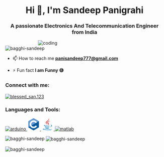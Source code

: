 
<h1 align="center">Hi 👋, I'm Sandeep Panigrahi</h1>
<h3 align="center">A passionate Electronics And Telecommunication Engineer from India</h3>

<img align="right" alt="coding" width="400" src="https://user-images.githubusercontent.com/55389276/140866485-8fb1c876-9a8f-4d6a-98dc-08c4981eaf70.gif">

<p align="left"> <img src="https://komarev.com/ghpvc/?username=bagghi-sandeep&label=Profile%20views&color=0e75b6&style=flat" alt="bagghi-sandeep" /> </p>

- 📫 How to reach me **panisandeep777@gmail.com**

- ⚡ Fun fact **I am Funny 😅**

<h3 align="left">Connect with me:</h3>
<p align="left">
<a href="https://instagram.com/blessed_san.123" target="blank"><img align="center" src="https://raw.githubusercontent.com/rahuldkjain/github-profile-readme-generator/master/src/images/icons/Social/instagram.svg" alt="blessed_san.123" height="30" width="40" /></a>
</p>

<h3 align="left">Languages and Tools:</h3>
<p align="left"> <a href="https://www.arduino.cc/" target="_blank" rel="noreferrer"> <img src="https://cdn.worldvectorlogo.com/logos/arduino-1.svg" alt="arduino" width="40" height="40"/> </a> <a href="https://www.cprogramming.com/" target="_blank" rel="noreferrer"> <img src="https://raw.githubusercontent.com/devicons/devicon/master/icons/c/c-original.svg" alt="c" width="40" height="40"/> </a> <a href="https://www.java.com" target="_blank" rel="noreferrer"> <img src="https://raw.githubusercontent.com/devicons/devicon/master/icons/java/java-original.svg" alt="java" width="40" height="40"/> </a> <a href="https://www.mathworks.com/" target="_blank" rel="noreferrer"> <img src="https://upload.wikimedia.org/wikipedia/commons/2/21/Matlab_Logo.png" alt="matlab" width="40" height="40"/> </a> </p>

<p><img align="left" src="https://github-readme-stats.vercel.app/api/top-langs?username=bagghi-sandeep&show_icons=true&locale=en&layout=compact" alt="bagghi-sandeep" /></p>

<p>&nbsp;<img align="center" src="https://github-readme-stats.vercel.app/api?username=bagghi-sandeep&show_icons=true&locale=en" alt="bagghi-sandeep" /></p>

<p><img align="center" src="https://github-readme-streak-stats.herokuapp.com/?user=bagghi-sandeep&" alt="bagghi-sandeep" /></p>
